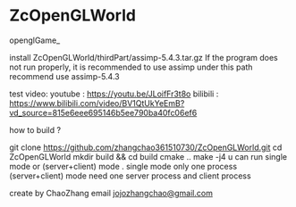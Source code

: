 # ZcOpenGLWorld
openglGame_

install ZcOpenGLWorld/thirdPart/assimp-5.4.3.tar.gz
If the program does not run properly, it is recommended to use assimp under this path
recommend use assimp-5.4.3

test video:
youtube : https://youtu.be/JLoifFr3t8o
bilibili : https://www.bilibili.com/video/BV1QtUkYeEmB?vd_source=815e6eee695146b5ee790ba40fc06ef6

how to build ? 

git clone https://github.com/zhangchao361510730/ZcOpenGLWorld.git
cd  ZcOpenGLWorld
mkdir build && cd build
cmake ..
make -j4
u can run single mode or (server+client) mode . 
single mode only one process 
(server+client) mode need one server process and client process


create by ChaoZhang
email jojozhangchao@gmail.com
